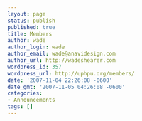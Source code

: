 ```yaml
---
layout: page
status: publish
published: true
title: Members
author: wade
author_login: wade
author_email: wade@anavidesign.com
author_url: http://wadeshearer.com
wordpress_id: 357
wordpress_url: http://uphpu.org/members/
date: '2007-11-04 22:26:08 -0600'
date_gmt: '2007-11-05 04:26:08 -0600'
categories:
- Announcements
tags: []
---
```


